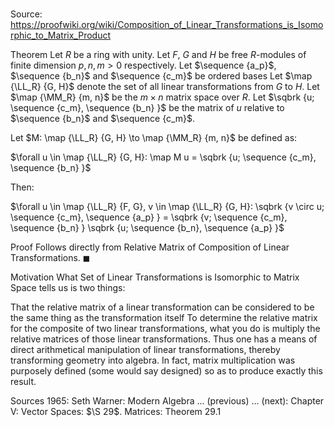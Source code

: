 # 

Source: https://proofwiki.org/wiki/Composition_of_Linear_Transformations_is_Isomorphic_to_Matrix_Product



Theorem
Let $R$ be a ring with unity.
Let $F$, $G$ and $H$ be free $R$-modules of finite dimension $p, n, m > 0$ respectively.
Let $\sequence {a_p}$, $\sequence {b_n}$ and $\sequence {c_m}$ be ordered bases 
Let $\map {\LL_R} {G, H}$ denote the set of all linear transformations from $G$ to $H$.
Let $\map {\MM_R} {m, n}$ be the $m \times n$ matrix space over $R$.
Let $\sqbrk {u; \sequence {c_m}, \sequence {b_n} }$ be the matrix of $u$ relative to $\sequence {b_n}$ and $\sequence {c_m}$.

Let $M: \map {\LL_R} {G, H} \to \map {\MM_R} {m, n}$ be defined as:

$\forall u \in \map {\LL_R} {G, H}: \map M u = \sqbrk {u; \sequence {c_m}, \sequence {b_n} }$

Then:

$\forall u \in \map {\LL_R} {F, G}, v \in \map {\LL_R} {G, H}: \sqbrk {v \circ u; \sequence {c_m}, \sequence {a_p} } = \sqbrk {v; \sequence {c_m}, \sequence {b_n} } \sqbrk {u; \sequence {b_n}, \sequence {a_p} }$


Proof
Follows directly from Relative Matrix of Composition of Linear Transformations.
$\blacksquare$


Motivation
What Set of Linear Transformations is Isomorphic to Matrix Space tells us is two things:

That the relative matrix of a linear transformation can be considered to be the same thing as the transformation itself
To determine the relative matrix for the composite of two linear transformations, what you do is multiply the relative matrices of those linear transformations.
Thus one has a means of direct arithmetical manipulation of linear transformations, thereby transforming geometry into algebra.
In fact, matrix multiplication was purposely defined (some would say designed) so as to produce exactly this result.


Sources
1965: Seth Warner: Modern Algebra ... (previous) ... (next): Chapter $\text {V}$: Vector Spaces: $\S 29$. Matrices: Theorem $29.1$




